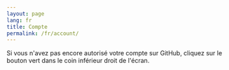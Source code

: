 ```yaml
---
layout: page
lang: fr
title: Compte
permalink: /fr/account/
---
```


Si vous n'avez pas encore autorisé votre compte sur GitHub, cliquez sur le bouton vert dans le coin inférieur droit de l'écran.

